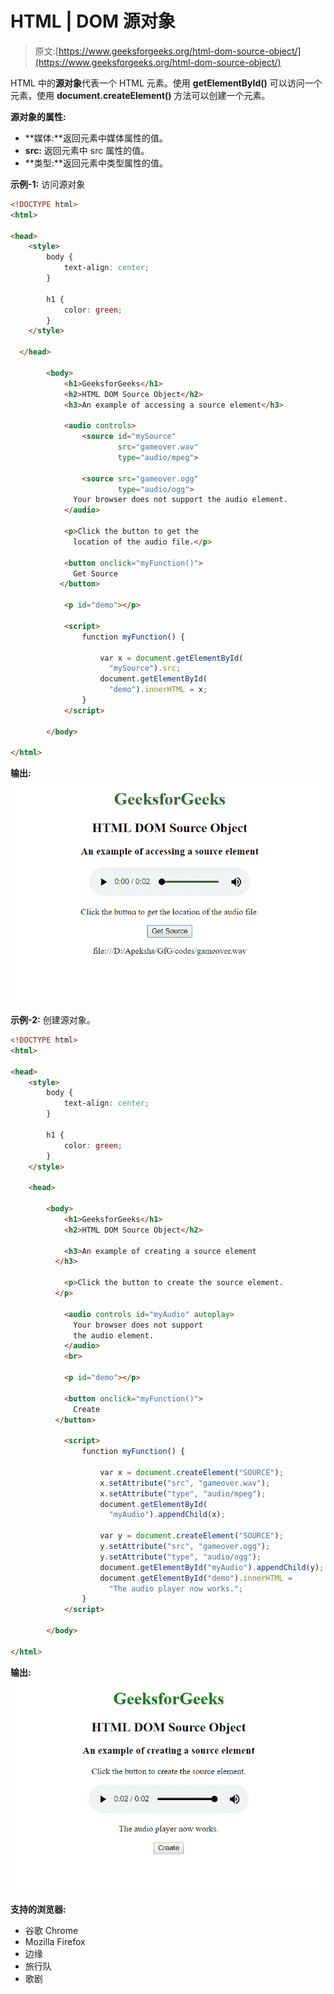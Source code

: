 # HTML | DOM 源对象

> 原文:[https://www.geeksforgeeks.org/html-dom-source-object/](https://www.geeksforgeeks.org/html-dom-source-object/)

HTML 中的**源对象**代表一个 HTML 元素。使用 **getElementById()** 可以访问一个元素，使用 **document.createElement()** 方法可以创建一个元素。

**源对象的属性:**

*   **媒体:**返回元素中媒体属性的值。
*   **src:** 返回元素中 src 属性的值。
*   **类型:**返回元素中类型属性的值。

**示例-1:** 访问源对象

```html
<!DOCTYPE html>
<html>

<head>
    <style>
        body {
            text-align: center;
        }

        h1 {
            color: green;
        }
    </style>

  </head>

        <body>
            <h1>GeeksforGeeks</h1>
            <h2>HTML DOM Source Object</h2>
            <h3>An example of accessing a source element</h3>

            <audio controls>
                <source id="mySource" 
                        src="gameover.wav"
                        type="audio/mpeg">

                <source src="gameover.ogg" 
                        type="audio/ogg"> 
              Your browser does not support the audio element.
            </audio>

            <p>Click the button to get the 
              location of the audio file.</p>

            <button onclick="myFunction()">
              Get Source
           </button>

            <p id="demo"></p>

            <script>
                function myFunction() {

                    var x = document.getElementById(
                      "mySource").src;
                    document.getElementById(
                      "demo").innerHTML = x;
                }
            </script>

        </body>

</html>
```

**输出:**
![](img/69c5f9443ab45ed69453a70ace2d60ca.png)

**示例-2:** 创建源对象。

```html
<!DOCTYPE html>
<html>

<head>
    <style>
        body {
            text-align: center;
        }

        h1 {
            color: green;
        }
    </style>

    <head>

        <body>
            <h1>GeeksforGeeks</h1>
            <h2>HTML DOM Source Object</h2>

            <h3>An example of creating a source element
          </h3>

            <p>Click the button to create the source element.
          </p>

            <audio controls id="myAudio" autoplay>
              Your browser does not support 
              the audio element.
            </audio>
            <br>

            <p id="demo"></p>

            <button onclick="myFunction()">
              Create
          </button>

            <script>
                function myFunction() {

                    var x = document.createElement("SOURCE");
                    x.setAttribute("src", "gameover.wav");
                    x.setAttribute("type", "audio/mpeg");
                    document.getElementById(
                      "myAudio").appendChild(x);

                    var y = document.createElement("SOURCE");
                    y.setAttribute("src", "gameover.ogg");
                    y.setAttribute("type", "audio/ogg");
                    document.getElementById("myAudio").appendChild(y);
                    document.getElementById("demo").innerHTML = 
                      "The audio player now works.";
                }
            </script>

        </body>

</html>
```

**输出:**
![](img/0ecfe37d046b3fcc1c7903084a7ac3ec.png)

**支持的浏览器:**

*   谷歌 Chrome
*   Mozilla Firefox
*   边缘
*   旅行队
*   歌剧